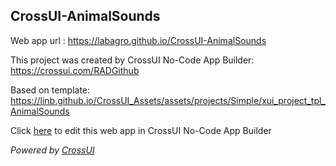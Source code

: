 ## CrossUI-AnimalSounds
Web app url : https://labagro.github.io/CrossUI-AnimalSounds

This project was created by CrossUI No-Code App Builder: https://crossui.com/RADGithub

Based on template: https://linb.github.io/CrossUI_Assets/assets/projects/Simple/xui_project_tpl_AnimalSounds

Click [here](https://crossui.com/RADGithub/#!from=github&owner=labagro&repo=CrossUI-AnimalSounds) to edit this web app in CrossUI No-Code App Builder

<i>Powered by [CrossUI](https://crossui.com)</i>
